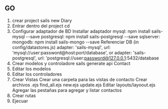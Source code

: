 
## GO ##
1. crear project
	sails new Diary
2. Entrar dentro del project
	cd
3. Configurar adaptador de BD
	Installar adaptador
		mysql: npm install sails-mysql --save
		postgresql: npm install sails-postgresql --save
		sqlserver:
		mongodb: npm install sails-mongo --save
  Referenciar DB (in config/datastores.js)
    adapter: 'sails-mysql',
    url: 'mysql://user:password@host:port/database',
    or
    adapter: 'sails-postgresql',
    url: 'postgresql://user:password@127.0.0.1:5432/database
4. Crear modelos y controladore
	sails generate api Contact
5. Editar los modelos
6. Editar los controladores
7. Crear Vistas
  Crear una carpeta para las vistas de contacto
  Crear archivos .ejs
    find_all.ejs
    new.ejs
    update.ejs
  Editar layouts/layoout.ejs
    Agregar las pestañas para agregar y listar contactos
8. Crear rutas
9. Ejecuar





